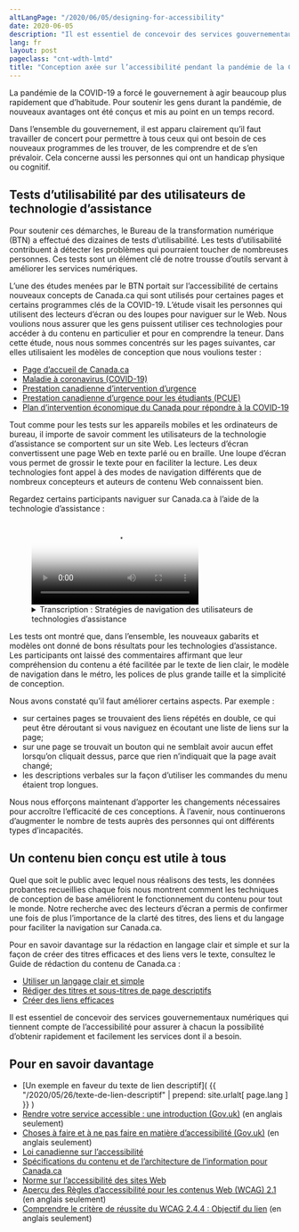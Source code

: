 ```yaml
---
altLangPage: "/2020/06/05/designing-for-accessibility"
date: 2020-06-05
description: "Il est essentiel de concevoir des services gouvernementaux numériques qui tiennent compte de l’accessibilité pour assurer à chacun la possibilité d’obtenir rapidement et facilement les services dont il a besoin."
lang: fr
layout: post
pageclass: "cnt-wdth-lmtd"
title: "Conception axée sur l’accessibilité pendant la pandémie de la COVID-19"
---
```


La pandémie de la COVID-19 a forcé le gouvernement à agir beaucoup plus rapidement que d’habitude. Pour soutenir les gens durant la pandémie, de nouveaux avantages ont été conçus et mis au point en un temps record.

Dans l’ensemble du gouvernement, il est apparu clairement qu’il faut travailler de concert pour permettre à tous ceux qui ont besoin de ces nouveaux programmes de les trouver, de les comprendre et de s’en prévaloir. Cela concerne aussi les personnes qui ont un handicap physique ou cognitif.

## Tests d’utilisabilité par des utilisateurs de technologie d’assistance

Pour soutenir ces démarches, le Bureau de la transformation numérique (BTN) a effectué des dizaines de tests d’utilisabilité. Les tests d’utilisabilité contribuent à détecter les problèmes qui pourraient toucher de nombreuses personnes. Ces tests sont un élément clé de notre trousse d’outils servant à améliorer les services numériques.

L’une des études menées par le BTN portait sur l’accessibilité de certains nouveaux concepts de Canada.ca qui sont utilisés pour certaines pages et certains programmes clés de la COVID-19. L’étude visait les personnes qui utilisent des lecteurs d’écran ou des loupes pour naviguer sur le Web. Nous voulions nous assurer que les gens puissent utiliser ces technologies pour accéder à du contenu en particulier et pour en comprendre la teneur. Dans cette étude, nous nous sommes concentrés sur les pages suivantes, car elles utilisaient les modèles de conception que nous voulions tester&nbsp;:

- [Page d’accueil de Canada.ca](https://www.canada.ca/fr.html)
- [Maladie à coronavirus (COVID-19)](https://www.canada.ca/fr/sante-publique/services/maladies/maladie-coronavirus-covid-19.html)
- [Prestation canadienne d’intervention d’urgence](https://www.canada.ca/fr/services/prestations/ae/pcusc-application.html)
- [Prestation canadienne d’urgence pour les étudiants (PCUE)](https://www.canada.ca/fr/agence-revenu/services/prestations/prestation-urgence-etudiants.html)
- [Plan d’intervention économique du Canada pour répondre à la COVID-19](https://www.canada.ca/fr/ministere-finances/plan-intervention-economique.html)

Tout comme pour les tests sur les appareils mobiles et les ordinateurs de bureau, il importe de savoir comment les utilisateurs de la technologie d’assistance se comportent sur un site Web. Les lecteurs d’écran convertissent une page Web en texte parlé ou en braille. Une loupe d’écran vous permet de grossir le texte pour en faciliter la lecture. Les deux technologies font appel à des modes de navigation différents que de nombreux concepteurs et auteurs de contenu Web connaissent bien.

Regardez certains participants naviguer sur Canada.ca à l’aide de la technologie d’assistance&nbsp;:



<figure class="wb-mltmd wb-init video cc_on">
	<video poster="/images/assistive-tech/poster.jpg" title="Stratégies de navigation des utilisateurs de technologies d’assistance">
		<source type="video/mp4" src="/images/assistive-tech/assistive-tech-nav-1080x600-fr.mp4" />
		<track src="#inline-captions" kind="captions" data-type="text/html" srclang="fr" label="French" />
	</video>
  <figcaption>
    <details id="inline-captions">
			<summary>Transcription&nbsp;: Stratégies de navigation des utilisateurs de technologies d’assistance</summary>
      <p class="wet-boew-vd"><b>Titre&nbsp;:</b> Quelques stratégies de navigation au moyen de technologies d’assistance sur Canada.ca – mai 2020</p>
      <p class="wet-boew-vd"><b>Sous-titre&nbsp;:</b> Le participant ARCA-03 - utilisateur de JAWS - Soutien financier à partir de la page d’accueil de Canada.ca</p>
      <p class="wet-boew-vd">(On aperçoit une capture d’écran de la page d’accueil de Canada.ca. Nous faisons un zoom avant et nous voyons la fenêtre «&nbsp;Liste de liens&nbsp;» s’ouvrir en haut de la page. (Dans la fenêtre, une liste de liens s’affiche et chacun est surligné au fur et à mesure que le participant le lit à voix haute.)</p>
      <p>
        <span class="wb-tmtxt" data-begin="8.34s" data-dur="04.03s"><b>Participant 1:</b> je ne peux pas utiliser «&nbsp;Passer au contenu principal&nbsp;», </span>
        <span class="wb-tmtxt" data-begin="12.39s" data-dur="01.33s">je ne sais pas vraiment ce qui se trouve ici,</span>
        <span class="wb-tmtxt" data-begin="13.74s" data-dur="01.63s"> donc nous devrons regarder le tout.</span>
      </p>
      <p class="wet-boew-vd">(<b>Légende&nbsp;:</b> Naviguer en explorant la liste de liens sur la page)</p>
      <p>
        <span class="wb-tmtxt" data-begin="19.02s" data-dur="06.76s">D’accord, voyons voir, je vois «&nbsp;Pensions publiques&nbsp;» </span>
        <span class="wb-tmtxt" data-begin="22.17s" data-dur="05.80s">«&nbsp;Obtenir un passeport&nbsp;»... Ah! D’accord.</span>
      </p>
      <p class="wet-boew-vd">(Coronavirus (COVID-19) est surligné)</p>
      <p>
        <span class="wb-tmtxt" data-begin="27.99s" data-dur="03.81s">Coronavirus - il y a peut-être quelque chose ici. </span>
        <span class="wb-tmtxt" data-begin="31.82s" data-dur="01.91s">Vous parlez à une personne qui a été mise à pied,</span>
        <span class="wb-tmtxt" data-begin="33.75s" data-dur="01.99s"> donc nous trouverons peut-être quelque chose ici. </span>
        <span class="wb-tmtxt" data-begin="35.76s" data-dur="02.23s">Nous y reviendrons </span>
        <span class="wb-tmtxt" data-begin="38.01s" data-dur="06.60s">dans une minute.</span>
      </p>
      <p class="wet-boew-vd">(«&nbsp;Obtenez le soutien dont vous avez besoin&nbsp;» est surligné.)</p>
      <p>
        <span class="wb-tmtxt" data-begin="44.63s" data-dur="02.48s">Je vais donc commencer par «&nbsp;Obtenez le </span>
        <span class="wb-tmtxt" data-begin="47.13s" data-dur="02.83s">soutien dont vous avez besoin&nbsp;» afin de voir </span>
        <span class="wb-tmtxt" data-begin="49.98s" data-dur="03.04s">si je trouve quelque chose qui ressemble au moins</span>
        <span class="wb-tmtxt" data-begin="53.04s" data-dur="02.97s"> à un bon point de départ. Je vais donc me rendre là.</span>
      <p>
        <span class="wb-tmtxt" data-begin="54.97s" data-dur="02.00s"><b>Animateur&nbsp;:</b> D’accord</span>
      </p>
      <p class="wet-boew-vd">(Zoom arrière afin de montrer que la page devient celle du Plan d’intervention économique.)</p>
      <p class="wet-boew-vd"><b>Sous-titre&nbsp;:</b> Le participant ARCA-02 - utilisateur de JAWS – Soutien financier à partir de la page du Plan d’intervention économique</p>
      <p class="wet-boew-vd">(Capture d’écran d’une page intitulée «&nbsp;Plan d’intervention économique du Canada pour répondre à la COVID-19&nbsp;». Une case se déplace vers le bas de la page, en mettant en évidence différents éléments pendant qu’une voix robotisée [le lecteur d’écran] lit ce qui y est affiché.)</p>
      <p>
        <span class="wb-tmtxt" data-begin="61.00s" data-dur="02.14s"><b>Lecteur d’écran&nbsp;:</b> Obtenez le soutien dont vous avez besoin.</span>
        <span class="wb-tmtxt" data-begin="62.01s" data-dur="02.85s"> Plan d’intervention économique du Canada pour répondre à</span>
        <span class="wb-tmtxt" data-begin="65.18s" data-dur="01.44s">la COVID-19 tiret Canada.ca. Sélection de la langue, niveau de titre –</span>
      </p>
      <p class="wet-boew-vd">(La case surligne la page titre, puis continue de se déplacer vers le bas de la page.)</p>
      <p>
        <span class="wb-tmtxt" data-begin="66.0s" data-dur="02.00s">Plan d’intervention économique du Canada pour répondre à la COVID-19 –</span>
        <span class="wb-tmtxt" data-begin="68.00s" data-dur="01.50s">Titre de niveau 1. Le gouvernement du Canada prend des mesures immédiates,</span>
        <span class="wb-tmtxt" data-begin="69.50s" data-dur="01.50s"> importantes et décisives pour appuyer les Canadiens </span>
        <span class="wb-tmtxt" data-begin="71.00s" data-dur="01.50s">et les entreprises qui sont aux prises avec des   </span>
        <span class="wb-tmtxt" data-begin="72.50s" data-dur="01.50s">difficultés en raison de l’éclosion</span>
        <span class="wb-tmtxt" data-begin="74.00s" data-dur="02.28s">mondiale de la COVID-19.</span>
      </p>
      <p class="wet-boew-vd"><b>Légende&nbsp;:</b> Naviguer par élément de page</p>
      <p>
        <span class="wb-tmtxt" data-begin="74.0s" data-dur="01.50s">Titre de niveau 2 – Sur cette page, </span>
        <span class="wb-tmtxt" data-begin="75.5s" data-dur="01.0s">liste à trois puces,</span>
        <span class="wb-tmtxt" data-begin="76.50s" data-dur="01.5s">Puce, hyperlien&nbsp;: Soutien aux particuliers. </span>
        <span class="wb-tmtxt" data-begin="78.0s" data-dur="01.5s">Puce, hyperlien&nbsp;: Soutien aux entreprises. </span>
        <span class="wb-tmtxt" data-begin="79.50s" data-dur="01.5s">Puce, hyperlien&nbsp;: Soutien aux secteurs. </span>
        <span class="wb-tmtxt" data-begin="81.00s" data-dur="01.0s">Fin de la liste. </span>
        <span class="wb-tmtxt" data-begin="82.00s" data-dur="01.5s"><b>Participant 2:</b> Je vais choisir particuliers,</span>
        <span class="wb-tmtxt" data-begin="83.50s" data-dur="05.97s"> Soutien aux particuliers.</span>
      </p>
      <p>
        <span class="wb-tmtxt" data-begin="85.00s" data-dur="01.5s">Cela ne devrait pas aller trop vite, en fait</span>
        <span class="wb-tmtxt" data-begin="86.5s" data-dur="05.0s">je suis un lecteur JAWS lent par rapport aux autres. </span>
      </p>
      <p class="wet-boew-vd">(La case de sélection retourne au titre «&nbsp;Soutien aux particuliers&nbsp;» et se dirige vers le lien «&nbsp;Soutien aux particuliers&nbsp;»)</p>
      <p>
        <span class="wb-tmtxt" data-begin="93.00s" data-dur="02.0s"><b>Lecteur d’écran&nbsp;:</b> Titre de niveau 2 – Soutien aux particuliers.</span>
        <span class="wb-tmtxt" data-begin="95.5s" data-dur="01.5s"> Titre de niveau 3 – Particuliers et familles.</span>
        <span class="wb-tmtxt" data-begin="97.0s" data-dur="01.5s"> Liste comportant cinq éléments. </span>
        <span class="wb-tmtxt" data-begin="98.5s" data-dur="07.0s">Complément salarial temporaire pour les travailleurs essentiels à faible revenu.</span>
      </p>
      <p>
        <span class="wb-tmtxt" data-begin="107.72s" data-dur="02.41s"> <b>Participant 2:</b> Travailleurs essentiels à faible revenu... il n’est pas un travailleur</span>
        <span class="wb-tmtxt" data-begin="110.15s" data-dur="05.97s"> essentiel, n’est-ce pas? On ne le mentionne pas dans les instructions.</span>
      </p>
      <p>
        <span class="wb-tmtxt" data-begin="115.25s" data-dur="05.97s"><b>Lecteur d’écran&nbsp;:</b> (Unintelligible).</span>
      </p>
      <p class="wet-boew-vd">(La sélection se déplace aux autres éléments de la liste – Hausse des montants de l’Allocation canadienne pour enfants, Paiement du crédit spécial pour la taxe sur les produits et services, Délai supplémentaire pour produire une déclaration de revenus et se dirige vers le titre «&nbsp;Personnes ayant subi une perte de revenus&nbsp;»).</p>
      <p>
        <span class="wb-tmtxt" data-begin="121.0s" data-dur="02.5s">Titre de niveau 3 – Personnes ayant subi une perte de revenus.</span>
        <span class="wb-tmtxt" data-begin="123.5s" data-dur="01.50s"><b>Participant 2:</b> Hah!</span>
      </p>
      <p>
        <span class="wb-tmtxt" data-begin="125.0s" data-dur="01.50s"><b>Lecteur d’écran&nbsp;:</b> Liste comprenant un élément.</span>
        <span class="wb-tmtxt" data-begin="126.5s" data-dur="05.00s">Prestation canadienne d’urgence (PCU) – bouton réduit.</span>
        <span class="wb-tmtxt" data-begin="131.5s" data-dur="05.00s">Titre de niveau 3 – Personnes autochtones.</span>
      </p>
      <p class="wet-boew-vd">(La sélection se déplace à partir de la section «&nbsp;Personnes autochtones&nbsp;».)</p>
      <p>
        <span class="wb-tmtxt" data-begin="136.5s" data-dur="03.00s">Prestation canadienne d’urgence (PCU) – bouton agrandi.</span>
      </p>
      <p>
        <span class="wb-tmtxt" data-begin="139.61s" data-dur="03.17s"><b>Participant 2&nbsp;:</b> C’est un lien réduit, qui s’est</span>
        <span class="wb-tmtxt" data-begin="142.8s" data-dur="02.07s"> bel et bien agrandi, ce qui est une bonne chose – cela a fonctionné. </span>
        <span class="wb-tmtxt" data-begin="144.89s" data-dur="03.97s">Parce qu’ils ne fonctionnent pas toujours.</span>
      </p>
      <p>
        <span class="wb-tmtxt" data-begin="148.89s" data-dur="05.97s"><b>Lecteur d’écran&nbsp;:</b> Nous offrons une prestation imposable de 2 000 $ toutes les 4 semaines...</span>
      </p>
      <p class="wet-boew-vd"><b>Sous-titre&nbsp;:</b> Le participant ARCA-05 - Utilisateur du logiciel de grossissement de texte Windows – Quand faire une autre demande de PCU.</p>
      <p>
        <span class="wb-tmtxt" data-begin="156.97s" data-dur="02.48s"><b>Participant 3:</b> D’accord, je vais tout simplement à «&nbsp;Faites une autre demande&nbsp;» </span>
        <span class="wb-tmtxt" data-begin="159.47s" data-dur="02.11s">et je vois ce que disent les instructions sur les prochaines étapes à suivre.</span>
      </p>
      <p>
        <span class="wb-tmtxt" data-begin="161.6s" data-dur="01.44s">C’est écrit juste en dessous de toute façon, </span>
        <span class="wb-tmtxt" data-begin="163.06s" data-dur="02.75s">«&nbsp;Si votre situation se poursuit, vous devez </span>
        <span class="wb-tmtxt" data-begin="165.83s" data-dur="05.97s">refaire une demande de...&nbsp;»</span>
      </p>
      <p class="wet-boew-vd">(Le pointeur se déplace sur l’écran afin de trouver plus d’information.)</p>
      <p>
        <span class="wb-tmtxt" data-begin="175.3s" data-dur="02.96s">Donc, je ne suis pas certain, parce que le </span>
        <span class="wb-tmtxt" data-begin="178.28s" data-dur="02.35s">moment auquel je dois présenter ma demande </span>
        <span class="wb-tmtxt" data-begin="180.65s" data-dur="01.69s">pour le versement du 10 mai ce n’est pas indiqué ici, </span>
        <span class="wb-tmtxt" data-begin="182.36s" data-dur="01.81s">où je m’attendais à le voir. On indique tout simplement </span>
        <span class="wb-tmtxt" data-begin="184.19s" data-dur="03.34s">que je dois présenter une nouvelle demande aux quatre semaines.</span>
      </p>
      <p class="wet-boew-vd">Légende&nbsp;: Utilise le menu latéral pour s’orienter.</p>
      <p class="wet-boew-vd">(Le pointeur se déplace au menu Section, situé à droite de l’écran.)</p>
      <span class="wb-tmtxt" data-begin="187.55s" data-dur="04.90s">Oui&nbsp;: «&nbsp;Qui peut faire une demande&nbsp;», «&nbsp;Comment faire une demande&nbsp;»,</span>
      <span class="wb-tmtxt" data-begin="192.47s" data-dur="01.74s"> on m’indique que je me trouve ici, «&nbsp;Continuez de recevoir </span>
      <span class="wb-tmtxt" data-begin="194.23s" data-dur="02.84s">vos paiements&nbsp;». Donc, je sens que je suis </span>
      <span class="wb-tmtxt" data-begin="197.09s" data-dur="05.97s">au bon endroit. Ah! Voilà!</span>
      <p class="wet-boew-vd">(Le pointeur se déplace sous le lien «&nbsp;Déterminez quand faire une autre demande&nbsp;».)</p>
      <p class="wet-boew-vd"><b>Sous-titre&nbsp;:</b> Participant ARCA-04 - Le participant ARCA-04 – Utilise NVDA – Contactez-nous à propos de la PCU.</p>
      <p class="wet-boew-vd">(Capture d’écran d’une page intitulée&nbsp;: «&nbsp;Demander la PCU auprès de l’ARC&nbsp;: Comment faire une demande&nbsp;». On trouve un menu intitulé «&nbsp;Sections&nbsp;» sur le côté droit de la page. Une case de sélection se déplace autour des éléments qui se trouvent sur la page. On peut entendre le lecteur d’écran par l’intermédiaire de la vidéo, mais les paroles sont inintelligibles.)</p>
      <p>
        <span class="wb-tmtxt" data-begin="218.00s" data-dur="04.0s"><b>Participant 4:</b> Contactez-nous à propos de la PCU – Hé! Essayons ça!</span>
      </p>
      <p class="wet-boew-vd">(page intitulée&nbsp;: «&nbsp;Contactez-nous à propos de la PCU &nbsp;» )</p>
      <p>
        <span class="wb-tmtxt" data-begin="222.00s" data-dur="15.0s"><b>Lecteur d’écran&nbsp;:</b> (Inintelligible)</span>
      </p>
      <p>
        <span class="wb-tmtxt" data-begin="243.00s" data-dur="6.0s"><b>Participant 4:</b> On peut communiquer avec le ministère auprès duquel on a fait la demande, ce qui est bien.</span>
      </p>
      <p class="wet-boew-vd">(La case de sélection indique  «&nbsp;Si vous avez demandé la PCU auprès de l'ARC&nbsp;». Cela s'étend, révélant 3 sous-points. La sélection se déplace vers le premier, qui est&nbsp;: «&nbsp;Renseignez-vous sur le statut de votre paiement de PCU&nbsp;». Cela ouvre à révéler «&nbsp;Contactez l'ARC au&nbsp;: 1-800-959-7383&nbsp;».)</p>
      <p>
        <span class="wb-tmtxt" data-begin="256.00s" data-dur="10.0s">1-800-959-8281. Oh, c’est le numéro habituel de l’Agence du revenu du Canada.</span>
      </p>
    </details>
  </figcaption>
</figure>

Les tests ont montré que, dans l’ensemble, les nouveaux gabarits et modèles ont donné de bons résultats pour les technologies d’assistance. Les participants ont laissé des commentaires affirmant que leur compréhension du contenu a été facilitée par le texte de lien clair, le modèle de navigation dans le métro, les polices de plus grande taille et la simplicité de conception.

Nous avons constaté qu’il faut améliorer certains aspects. Par exemple&nbsp;:

- sur certaines pages se trouvaient des liens répétés en double, ce qui peut être déroutant si vous naviguez en écoutant une liste de liens sur la page;
- sur une page se trouvait un bouton qui ne semblait avoir aucun effet lorsqu’on cliquait dessus, parce que rien n’indiquait que la page avait changé;
- les descriptions verbales sur la façon d’utiliser les commandes du menu étaient trop longues.

Nous nous efforçons maintenant d’apporter les changements nécessaires pour accroître l’efficacité de ces conceptions. À l’avenir, nous continuerons d’augmenter le nombre de tests auprès des personnes qui ont différents types d’incapacités.

## Un contenu bien conçu est utile à tous

Quel que soit le public avec lequel nous réalisons des tests, les données probantes recueillies chaque fois nous montrent comment les techniques de conception de base améliorent le fonctionnement du contenu pour tout le monde. Notre recherche avec des lecteurs d’écran a permis de confirmer une fois de plus l’importance de la clarté des titres, des liens et du langage pour faciliter la navigation sur Canada.ca.

Pour en savoir davantage sur la rédaction en langage clair et simple et sur la façon de créer des titres efficaces et des liens vers le texte, consultez le Guide de rédaction du contenu de Canada.ca&nbsp;:

- [Utiliser un langage clair et simple](https://www.canada.ca/fr/secretariat-conseil-tresor/services/communications-gouvernementales/guide-redaction-contenu-canada.html#toc6)
- [Rédiger des titres et sous-titres de page descriptifs](https://www.canada.ca/fr/secretariat-conseil-tresor/services/communications-gouvernementales/guide-redaction-contenu-canada.html#wp5-1)
- [Créer des liens efficaces](https://www.canada.ca/fr/secretariat-conseil-tresor/services/communications-gouvernementales/guide-redaction-contenu-canada.html#toc11)

Il est essentiel de concevoir des services gouvernementaux numériques qui tiennent compte de l’accessibilité pour assurer à chacun la possibilité d’obtenir rapidement et facilement les services dont il a besoin.

## Pour en savoir davantage

- [Un exemple en faveur du texte de lien descriptif]( {{ "/2020/05/26/texte-de-lien-descriptif" | prepend: site.urlalt[ page.lang ] }} )
- [Rendre votre service accessible&nbsp;: une introduction (Gov.uk)](https://www.gov.uk/service-manual/helping-people-to-use-your-service/making-your-service-accessible-an-introduction) (en anglais seulement)
- [Choses à faire et à ne pas faire en matière d’accessibilité (Gov.uk)](https://accessibility.blog.gov.uk/2016/09/02/dos-and-donts-on-designing-for-accessibility/) (en anglais seulement)
- [Loi canadienne sur l’accessibilité](https://laws-lois.justice.gc.ca/fra/lois/A-0.6/)
- [Spécifications du contenu et de l’architecture de l’information pour Canada.ca](https://www.canada.ca/fr/secretariat-conseil-tresor/services/communications-gouvernementales/specifications-contenu-architecture-information-canada.html)
- [Norme sur l’accessibilité des sites Web](https://www.tbs-sct.gc.ca/pol/doc-fra.aspx?id=23601)
- [Aperçu des Règles d’accessibilité pour les contenus Web (WCAG) 2.1](https://www.w3.org/TR/WCAG21/) (en anglais seulement)
- [Comprendre le critère de réussite du WCAG 2.4.4&nbsp;: Objectif du lien](https://www.w3.org/WAI/WCAG21/Understanding/link-purpose-in-context.html) (en anglais seulement)
